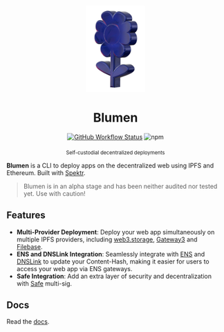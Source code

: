 <div align="center">

<img src="logo.png" height="200" />
<h1>Blumen</h1>

[![GitHub Workflow
Status][gh-actions-img]][github-actions] ![npm](https://img.shields.io/npm/dt/blumen?style=for-the-badge&logo=npm&color=%232B4AD4&label)

<sub>Self-custodial decentralized deployments</sub>
</div>


**Blumen** is a CLI to deploy apps on the decentralized web using IPFS and Ethereum. Built with [Spektr](https://github.com/StauroDEV/spektr).

> Blumen is in an alpha stage and has been neither audited nor tested yet. Use with caution!

## Features

- **Multi-Provider Deployment**: Deploy your web app simultaneously on multiple IPFS providers, including [web3.storage](https://web3.storage), [Gateway3](https://gw3.app) and [Filebase](https://filebase.com).
- **ENS and DNSLink Integration**: Seamlessly integrate with [ENS](https://ens.domains) and [DNSLink](https://dnslink.dev) to update your Content-Hash, making it easier for users to access your web app via ENS gateways.
- **Safe Integration**: Add an extra layer of security and decentralization with [Safe](https://safe.global) multi-sig.

## Docs

Read the [docs](https://blumen.stauro.dev).


[github-actions]: https://github.com/StauroDEV/blumen/actions
[gh-actions-img]: https://img.shields.io/github/actions/workflow/status/StauroDEV/blumen/ci.yml?branch=main&style=for-the-badge&logo=github&label=&color=%232B4AD4
